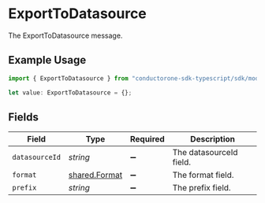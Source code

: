 # ExportToDatasource

The ExportToDatasource message.

## Example Usage

```typescript
import { ExportToDatasource } from "conductorone-sdk-typescript/sdk/models/shared";

let value: ExportToDatasource = {};
```

## Fields

| Field                                                 | Type                                                  | Required                                              | Description                                           |
| ----------------------------------------------------- | ----------------------------------------------------- | ----------------------------------------------------- | ----------------------------------------------------- |
| `datasourceId`                                        | *string*                                              | :heavy_minus_sign:                                    | The datasourceId field.                               |
| `format`                                              | [shared.Format](../../../sdk/models/shared/format.md) | :heavy_minus_sign:                                    | The format field.                                     |
| `prefix`                                              | *string*                                              | :heavy_minus_sign:                                    | The prefix field.                                     |